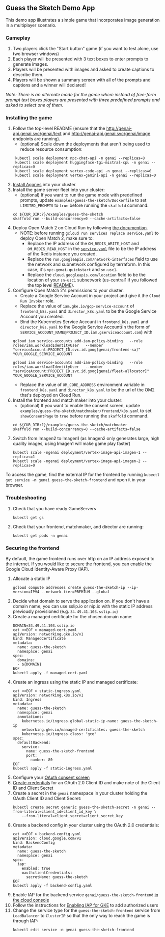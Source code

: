 ## Guess the Sketch Demo App

This demo app illustrates a simple game that incorporates image generation
in a multiplayer scenario.

### Gameplay

1. Two players click the "Start button" game (if you want to test alone, use two browser windows)
1. Each player will be presented with 3 text boxes to enter prompts to generate images.
1. Players will be presented with images and asked to create captions to describe them.
1. Players will be shown a summary screen with all of the prompts and captions and a winner will declared!

_Note: There is an alternate mode for the game where instead of free-form prompt text boxes players are
presented with three predefined prompts and asked to select one of them._

### Installing the game

1. Follow the top-level README (ensure that the http://genai-api.genai.svc/genai/text 
   and http://genai-api.genai.svc/genai/image endpoints are running).
   - (optional) Scale down the deployments that aren't being used to reduce resource consumption:
   ```
    kubectl scale deployment npc-chat-api -n genai --replicas=0
    kubectl scale deployment huggingface-tgi-mistral-cpu -n genai --replicas=0
    kubectl scale deployment vertex-code-api -n genai --replicas=0
    kubectl scale deployment vertex-gemini-api -n genai --replicas=0
   ```
1. [Install Agones](https://agones.dev/site/docs/installation/install-agones/helm/#installing-the-chart) into your cluster.
1. Install the game server fleet into your cluster:
   - (optional) If you want to run the game mode with predefined prompts, update `examples/guess-the-sketch/Dockerfile` to set `LIMITED_PROMPTS` to `true` before running the `skaffold` command.
   ```
   cd ${CUR_DIR:?}/examples/guess-the-sketch
   skaffold run --build-concurrency=0 --cache-artifacts=false
   ```
1. Deploy Open Match 2 on Cloud Run by following [the documention](https://github.com/googleforgames/open-match2/blob/main/docs/DEVELOPMENT.md).
   - NOTE: before running `gcloud run services replace service.yaml` to deploy Open Match 2, make sure to:
      - Replace the IP address of the `OM_REDIS_WRITE_HOST` and `OM_REDIS_READ_HOST` in the [`service.yaml`](https://github.com/googleforgames/open-match2/blob/main/deploy/service.yaml) file to be the IP address of the Redis instance you created.
      - Replace the `run.googleapis.com/network-interfaces` field to use the network and subnetwork configured by terraform. In this case, it's `vpc-genai-quickstart` and `sn-usc1`.
      - Replace the `cloud.googleapis.com/location` field to be the location of your `sn-usc1` subnetwork (us-central1 if you followed the top level [README](https://github.com/googleforgames/GenAI-quickstart/blob/main/README.md)).
1. Configure Open Match 2's permissions to your cluster.
   - Create a Google Service Account in your project and give it the `Cloud Run Invoker` role.
   - Replace the value of `iam.gke.io/gcp-service-account` of `frontend_k8s.yaml` and `director_k8s.yaml` to be the Google Service Account you created.
   - Bind the Kubernetes Service Account in `frontend_k8s.yaml` and `director_k8s.yaml` to the Google Service Account(in the form of `SERVICE_ACCOUNT_NAME@PROJECT_ID.iam.gserviceaccount.com`) with 
   ```
   gcloud iam service-accounts add-iam-policy-binding   --role roles/iam.workloadIdentityUser   --member "serviceAccount:PROJECT_ID.svc.id.goog[genai/frontend-sa]"   YOUR_GOOGLE_SERVICE_ACCOUNT

   gcloud iam service-accounts add-iam-policy-binding   --role roles/iam.workloadIdentityUser   --member "serviceAccount:PROJECT_ID.svc.id.goog[genai/fleet-allocator]"   YOUR_GOOGLE_SERVICE_ACCOUNT
   ```
   - Replace the value of `OM_CORE_ADDRESS` environment variable in `frontend_k8s.yaml` and `director_k8s.yaml` to be the url of the OM2 that's deployed on Cloud Run.
1. Install the frontend and match maker into your cluster:
   - (optional) If you want to enable the consent screen, update `examples/guess-the-sketch/matchmaker/frontend/k8s.yaml` to set `showConsentPage` to `true` before running the `skaffold` command.
   ```
   cd ${CUR_DIR:?}/examples/guess-the-sketch/matchmaker
   skaffold run --build-concurrency=0 --cache-artifacts=false
   ```
1. Switch from Imagen2 to Imagen1 (as Imagen2 only generates large, high quality images, using Imagen1 will make game play faster)
   ```
   kubectl scale -ngenai deployment/vertex-image-api-imagen-1 --replicas=1
   kubectl scale -ngenai deployment/vertex-image-api-imagen-2 --replicas=0
   ```

To access the game, find the external IP for the frontend by running `kubectl get service -n genai guess-the-sketch-frontend` and open it in your browser.

### Troubleshooting

1. Check that you have ready GameServers
   ```
   kubectl get gs
   ```
1. Check that your frontend, matchmaker, and director are running:
   ```
   kubectl get pods -n genai
   ```

### Securing the frontend

By default, the game frontend runs over http on an IP address exposed to the internet.
If you would like to secure the frontend, you can enable the Google Cloud Identity-Aware
Proxy (IAP).

1. Allocate a static IP
   ```
   gcloud compute addresses create guess-the-sketch-ip --ip-version=IPV4 --network-tier=PREMIUM --global
   ```
1. Decide what domain to serve the application on. If you don't have a domain name, you can use sslip.io or nip.io with the static IP address previously provisioned (e.g. `34.49.41.103.sslip.io`)
1. Create a managed certificate for the chosen domain name:
   ```
   DOMAIN=34.49.41.103.sslip.io
   cat <<EOF > managed-cert.yaml
   apiVersion: networking.gke.io/v1
   kind: ManagedCertificate
   metadata:
     name: guess-the-sketch
     namespace: genai
   spec:
     domains:
     - ${DOMAIN}
   EOF
   kubectl apply -f managed-cert.yaml
   ```
1. Create an ingress using the static IP and managed certificate:
   ```
   cat <<EOF > static-ingress.yaml
   apiVersion: networking.k8s.io/v1
   kind: Ingress
   metadata:
     name: guess-the-sketch
     namespace: genai
     annotations:
       kubernetes.io/ingress.global-static-ip-name: guess-the-sketch-ip
       networking.gke.io/managed-certificates: guess-the-sketch
       kubernetes.io/ingress.class: "gce"
   spec:
     defaultBackend:
       service:
         name: guess-the-sketch-frontend
         port:
           number: 80
   EOF
   kubectl apply -f static-ingress.yaml
   ```
1. Configure your [OAuth consent screen](https://console.cloud.google.com/apis/credentials/consent)
1. [Create credentials](https://console.cloud.google.com/apis/credentials) for an OAuth 2.0 Client ID and make note of the Client ID and Client Secret
1. Create a secret in the `genai` namespace in your cluster holding the OAuth Client ID and Client Secret:
   ```
   kubectl create secret generic guess-the-sketch-secret -n genai --from-literal=client_id=client_id_key \
       --from-literal=client_secret=client_secret_key
   ```
1. Create a backend config in your cluster using the OAuth 2.0 credentials:
   ```
   cat <<EOF > backend-config.yaml
   apiVersion: cloud.google.com/v1
   kind: BackendConfig
   metadata:
     name: guess-the-sketch
     namespace: genai
   spec:
     iap:
       enabled: true
       oauthclientCredentials:
         secretName: guess-the-sketch
   EOF
   kubectl apply -f backend-config.yaml
   ```
1. Enable IAP for the backend service `genai/guess-the-sketch-frontend` [in the cloud console](https://console.cloud.google.com/security/iap)
1. Follow the instructions for [Enabling IAP for GKE](https://cloud.google.com/iap/docs/enabling-kubernetes-howto#enabling_iap) to add authorized users
1. Change the service type for the `guess-the-sketch-frontend` service from `LoadBalancer` to `ClusterIP` so that the only way to reach the game is through IAP:
   ```
   kubectl edit service -n genai guess-the-sketch-frontend
   ```
